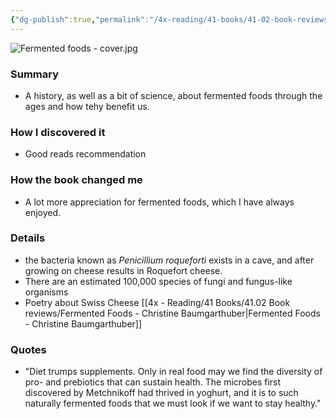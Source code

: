 ```yaml
---
{"dg-publish":true,"permalink":"/4x-reading/41-books/41-02-book-reviews/fermented-foods-christine-baumgarthuber/","title":"Fermented Foods - Christine Baumgarthuber","created":"2024-08-09T22:57:25.586+03:00","updated":"2024-08-13T16:05:14.161+03:00"}
---
```


![Fermented foods - cover.jpg](/img/user/4x%20-%20Reading/41%20Books/41.02%20Book%20reviews/Fermented%20foods%20-%20cover.jpg)
### Summary
- A history, as well as a bit of science, about fermented foods through the ages and how tehy benefit us.

### How I discovered it
- Good reads recommendation

### How the book changed me
- A lot more appreciation for fermented foods, which I have always enjoyed.

### Details
- the bacteria known as _Penicillium roqueforti_ exists in a cave, and after growing on cheese results in Roquefort cheese.
- There are an estimated 100,000 species of fungi and fungus-like organisms
- Poetry about Swiss Cheese [[4x - Reading/41 Books/41.02 Book reviews/Fermented Foods - Christine Baumgarthuber\|Fermented Foods - Christine Baumgarthuber]]

### Quotes
 - "Diet trumps supplements. Only in real food may we find the diversity of pro- and prebiotics that can sustain health. The microbes first discovered by Metchnikoff had thrived in yoghurt, and it is to such naturally fermented foods that we must look if we want to stay healthy."
